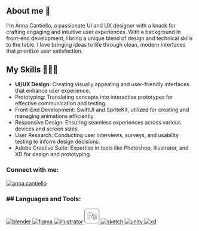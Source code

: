 ## About me 🥑
I'm Anna Cantiello, a passionate UI and UX designer with a knack for crafting engaging and intuitive user experiences. With a background in front-end development, I bring a unique blend of design and technical skills to the table. I love bringing ideas to life through clean, modern interfaces that prioritize user satisfaction.


## My Skills 👩🏽‍💻
<ul>
<li><strong>UI/UX Design:</strong> Creating visually appealing and user-friendly interfaces that enhance user experience.</li>
<li>Prototyping: Translating concepts into interactive prototypes for effective communication and testing.</li>
<li>Front-End Development: SwiftUI and SpriteKit, utilized for creating and managing animations efficiently</li>
<li>Responsive Design: Ensuring seamless experiences across various devices and screen sizes.</li>
<li>User Research: Conducting user interviews, surveys, and usability testing to inform design decisions.</li>
<li>Adobe Creative Suite: Expertise in tools like Photoshop, Illustrator, and XD for design and prototyping.</li>
</ul>

<h3 align="left">Connect with me:</h3>
<p align="left">
<a href="https://instagram.com/anna.cantiello" target="blank"><img align="center" src="https://raw.githubusercontent.com/rahuldkjain/github-profile-readme-generator/master/src/images/icons/Social/instagram.svg" alt="anna.cantiello" height="30" width="40" /></a>
</p>

<h3 align="left"> ## Languages and Tools:</h3>
<p align="left"> <a href="https://www.blender.org/" target="_blank" rel="noreferrer"> <img src="https://download.blender.org/branding/community/blender_community_badge_white.svg" alt="blender" width="40" height="40"/> </a> <a href="https://www.figma.com/" target="_blank" rel="noreferrer"> <img src="https://www.vectorlogo.zone/logos/figma/figma-icon.svg" alt="figma" width="40" height="40"/> </a> <a href="https://www.adobe.com/in/products/illustrator.html" target="_blank" rel="noreferrer"> <img src="https://www.vectorlogo.zone/logos/adobe_illustrator/adobe_illustrator-icon.svg" alt="illustrator" width="40" height="40"/> </a> <a href="https://www.photoshop.com/en" target="_blank" rel="noreferrer"> <img src="https://raw.githubusercontent.com/devicons/devicon/master/icons/photoshop/photoshop-line.svg" alt="photoshop" width="40" height="40"/> </a> <a href="https://www.sketch.com/" target="_blank" rel="noreferrer"> <img src="https://www.vectorlogo.zone/logos/sketchapp/sketchapp-icon.svg" alt="sketch" width="40" height="40"/> </a> <a href="https://unity.com/" target="_blank" rel="noreferrer"> <img src="https://www.vectorlogo.zone/logos/unity3d/unity3d-icon.svg" alt="unity" width="40" height="40"/> </a> <a href="https://www.adobe.com/products/xd.html" target="_blank" rel="noreferrer"> <img src="https://cdn.worldvectorlogo.com/logos/adobe-xd.svg" alt="xd" width="40" height="40"/> </a> </p>
